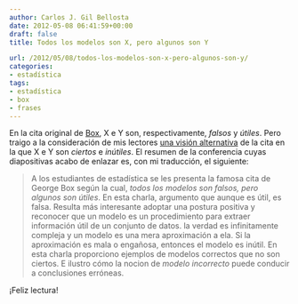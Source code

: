 ```yaml
---
author: Carlos J. Gil Bellosta
date: 2012-05-08 06:41:59+00:00
draft: false
title: Todos los modelos son X, pero algunos son Y

url: /2012/05/08/todos-los-modelos-son-x-pero-algunos-son-y/
categories:
- estadística
tags:
- estadística
- box
- frases
---
```


En la cita original de [Box](http://en.wikipedia.org/wiki/George_E._P._Box), X e Y son, respectivamente, _falsos_ y _útiles_. Pero traigo a la consideración de mis lectores [una visión alternativa](http://andrewgelman.com/wp-content/uploads/2012/03/tarpey.pdf)  de la cita en la que X e Y son _ciertos_ e _inútiles_. El resumen de la conferencia cuyas diapositivas acabo de enlazar es, con mi traducción, el siguiente:

>A los estudiantes de estadística se les presenta la famosa cita de George Box según la cual, _todos los modelos son falsos, pero algunos son útiles_. En esta charla, argumento que aunque es útil, es falsa. Resulta más interesante adoptar una postura positiva y reconocer que un modelo es un procedimiento para extraer información útil de un conjunto de datos. la verdad es infinitamente compleja y un modelo es una mera aproximación a ela. Si la aproximación es mala o engañosa, entonces el modelo es inútil. En esta charla proporciono ejemplos de modelos correctos que no son ciertos. E ilustro cómo la nocion de _modelo incorrecto_ puede conducir a conclusiones erróneas.

¡Feliz lectura!


